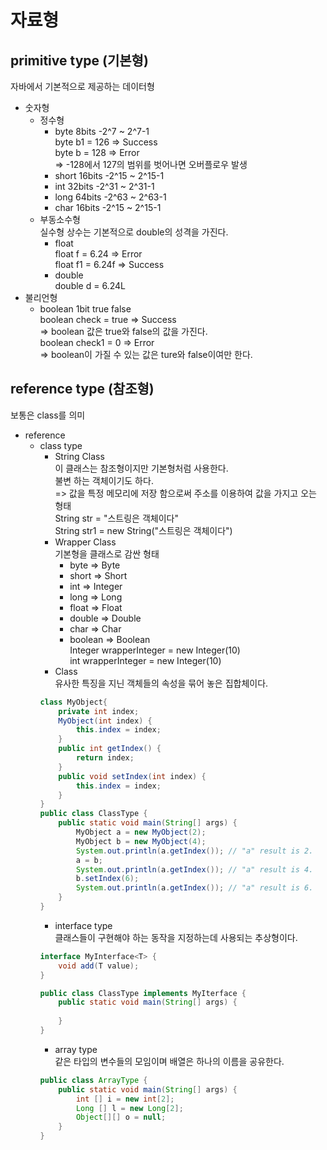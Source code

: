 # 자료형

## primitive type (기본형)
  자바에서 기본적으로 제공하는 데이터형
  - 숫자형
    + 정수형
      * byte 8bits -2^7 ~ 2^7-1  
        byte b1 = 126 => Success  
        byte b = 128 => Error   
        => -128에서 127의 범위를 벗어나면 오버플로우 발생  
      * short 16bits -2^15 ~ 2^15-1
      * int 32bits -2^31 ~ 2^31-1
      * long 64bits -2^63 ~ 2^63-1 
      * char 16bits -2^15 ~ 2^15-1
    + 부동소수형    
        실수형 상수는 기본적으로 double의 성격을 가진다.
      * float  
        float f = 6.24 => Error  
        float f1 = 6.24f => Success  
      * double  
        double d = 6.24L  
  - 불리언형  
    + boolean 1bit true false  
        boolean check = true => Success  
        => boolean 값은 true와 false의 값을 가진다.  
        boolean check1 = 0 => Error  
        => boolean이 가질 수 있는 값은 ture와 false이여만 한다.  
 
## reference type (참조형)
  보통은 class를 의미
  - reference 
    + class type
        * String Class  
            이 클래스는 참조형이지만 기본형처럼 사용한다.  
            불변 하는 객체이기도 하다.   
            => 값을 특정 메모리에 저장 함으로써 주소를 이용하여 값을 가지고 오는 형태  
            String str = "스트링은 객체이다"  
            String str1 = new String("스트링은 객체이다")  
        * Wrapper Class  
            기본형을 클래스로 감싼 형태  
            - byte => Byte
            - short => Short
            - int => Integer
            - long => Long
            - float => Float
            - double => Double
            - char => Char
            - boolean => Boolean  
            Integer wrapperInteger = new Integer(10)  
            int wrapperInteger = new Integer(10)  
        * Class  
        유사한 특징을 지닌 객체들의 속성을 묶어 놓은 집합체이다.    
        ```java
        class MyObject{
            private int index;
            MyObject(int index) {
                this.index = index;
            }
            public int getIndex() {
                return index;
            }
            public void setIndex(int index) {
                this.index = index;
            }
        }
        public class ClassType {
            public static void main(String[] args) {
                MyObject a = new MyObject(2);
                MyObject b = new MyObject(4);
                System.out.println(a.getIndex()); // "a" result is 2.
                a = b;
                System.out.println(a.getIndex()); // "a" result is 4.
                b.setIndex(6);
                System.out.println(a.getIndex()); // "a" result is 6.
            }
        }
        ```
        + interface type  
        클래스들이 구현해야 하는 동작을 지정하는데 사용되는 추상형이다.
        ```java
        interface MyInterface<T> {
            void add(T value);
        }
        
        public class ClassType implements MyIterface {
            public static void main(String[] args) {
                
            }
        }
        ```
        + array type  
        같은 타입의 변수들의 모임이며 배열은 하나의 이름을 공유한다.
        ```java
        public class ArrayType {
            public static void main(String[] args) {
                int [] i = new int[2];
                Long [] l = new Long[2];
                Object[][] o = null;
            }
        }
        ```
